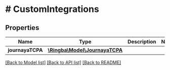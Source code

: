 # # CustomIntegrations

## Properties

Name | Type | Description | Notes
------------ | ------------- | ------------- | -------------
**journayaTCPA** | [**\Ringba\Model\JournayaTCPA**](JournayaTCPA.md) |  |

[[Back to Model list]](../../README.md#models) [[Back to API list]](../../README.md#endpoints) [[Back to README]](../../README.md)
